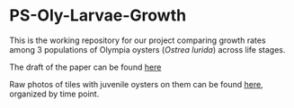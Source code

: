 # PS-Oly-Larvae-Growth

This is the working repository for our project comparing growth rates among 3 populations of Olympia oysters (*Ostrea lurida*) across life stages.

The draft of the paper can be found [here](https://docs.google.com/document/d/1sx5ARB8pAzIDD9I8zYPgR3NKmfZY_4YXqtkqnGAG2f0/edit?usp=sharing)

Raw photos of tiles with juvenile oysters on them can be found [here](https://www.dropbox.com/sh/o2jwn0yt9i3i6uq/AAC-jQ0wuYefyxXm1NsX_kq-a?dl=0), organized by time point.


